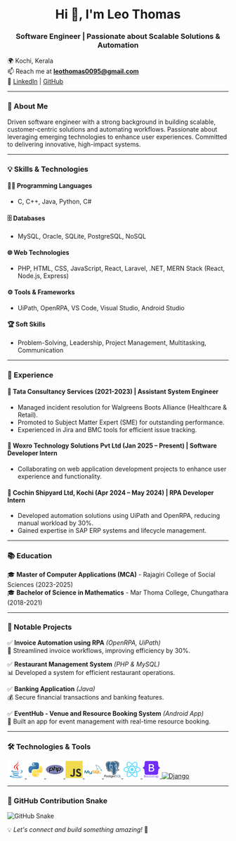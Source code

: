<h1 align="center">Hi 👋, I'm Leo Thomas</h1>
<h3 align="center">Software Engineer | Passionate about Scalable Solutions & Automation</h3>

🌍 Kochi, Kerala  
📫 Reach me at **leothomas0095@gmail.com**  
🔗 [LinkedIn](https://www.linkedin.com/in/leothomas00/) | [GitHub](https://github.com/leo-thomas1)  

---

### 🚀 About Me  
Driven software engineer with a strong background in building scalable, customer-centric solutions and automating workflows. Passionate about leveraging emerging technologies to enhance user experiences. Committed to delivering innovative, high-impact systems.

---

### 💡 Skills & Technologies  

#### 👨‍💻 Programming Languages  
- C, C++, Java, Python, C#  

#### 🗄️ Databases  
- MySQL, Oracle, SQLite, PostgreSQL, NoSQL  

#### 🌐 Web Technologies  
- PHP, HTML, CSS, JavaScript, React, Laravel, .NET, MERN Stack (React, Node.js, Express)  

#### ⚙️ Tools & Frameworks  
- UiPath, OpenRPA, VS Code, Visual Studio, Android Studio  

#### 🏆 Soft Skills  
- Problem-Solving, Leadership, Project Management, Multitasking, Communication  

---

### 💼 Experience  

#### 🔹 Tata Consultancy Services (2021-2023) | Assistant System Engineer  
- Managed incident resolution for Walgreens Boots Alliance (Healthcare & Retail).  
- Promoted to Subject Matter Expert (SME) for outstanding performance.  
- Experienced in Jira and BMC tools for efficient issue tracking.  

#### 🔹 Woxro Technology Solutions Pvt Ltd (Jan 2025 – Present) | Software Developer Intern  
- Collaborating on web application development projects to enhance user experience and functionality.  

#### 🔹 Cochin Shipyard Ltd, Kochi (Apr 2024 – May 2024) | RPA Developer Intern  
- Developed automation solutions using UiPath and OpenRPA, reducing manual workload by 30%.  
- Gained expertise in SAP ERP systems and lifecycle management.  

---

### 📚 Education  
🎓 **Master of Computer Applications (MCA)** - Rajagiri College of Social Sciences (2023-2025)  
🎓 **Bachelor of Science in Mathematics** - Mar Thoma College, Chungathara (2018-2021)  

---

### 🔨 Notable Projects  

✅ **Invoice Automation using RPA** *(OpenRPA, UiPath)*  
🚀 Streamlined invoice workflows, improving efficiency by 30%.  

✅ **Restaurant Management System** *(PHP & MySQL)*  
📊 Developed a system for efficient restaurant operations.  

✅ **Banking Application** *(Java)*  
💰 Secure financial transactions and banking features.  

✅ **EventHub - Venue and Resource Booking System** *(Android App)*  
📅 Built an app for event management with real-time resource booking.  

---

### 🛠️ Technologies & Tools  

<p align="left">  
  <a href="https://www.java.com" target="_blank"> <img src="https://raw.githubusercontent.com/devicons/devicon/master/icons/java/java-original.svg" alt="Java" width="40" height="40"/> </a>  
  <a href="https://www.python.org" target="_blank"> <img src="https://raw.githubusercontent.com/devicons/devicon/master/icons/python/python-original.svg" alt="Python" width="40" height="40"/> </a>  
  <a href="https://www.php.net" target="_blank"> <img src="https://raw.githubusercontent.com/devicons/devicon/master/icons/php/php-original.svg" alt="PHP" width="40" height="40"/> </a>  
  <a href="https://developer.mozilla.org/en-US/docs/Web/JavaScript" target="_blank"> <img src="https://raw.githubusercontent.com/devicons/devicon/master/icons/javascript/javascript-original.svg" alt="JavaScript" width="40" height="40"/> </a>  
  <a href="https://www.mysql.com/" target="_blank"> <img src="https://raw.githubusercontent.com/devicons/devicon/master/icons/mysql/mysql-original-wordmark.svg" alt="MySQL" width="40" height="40"/> </a>  
  <a href="https://www.postgresql.org" target="_blank"> <img src="https://raw.githubusercontent.com/devicons/devicon/master/icons/postgresql/postgresql-original-wordmark.svg" alt="PostgreSQL" width="40" height="40"/> </a>  
  <a href="https://reactjs.org/" target="_blank"> <img src="https://raw.githubusercontent.com/devicons/devicon/master/icons/react/react-original.svg" alt="React" width="40" height="40"/> </a>  
  <a href="https://getbootstrap.com" target="_blank"> <img src="https://raw.githubusercontent.com/devicons/devicon/master/icons/bootstrap/bootstrap-plain-wordmark.svg" alt="Bootstrap" width="40" height="40"/> </a>  
  <a href="https://www.djangoproject.com/" target="_blank"> <img src="https://cdn.worldvectorlogo.com/logos/django.svg" alt="Django" width="40" height="40"/> </a>  
</p>  

---

### 🐍 GitHub Contribution Snake

![GitHub Snake](https://raw.githubusercontent.com/leo-thomas1/output/main/github-snake.svg)


💡 *Let's connect and build something amazing!* 🚀
